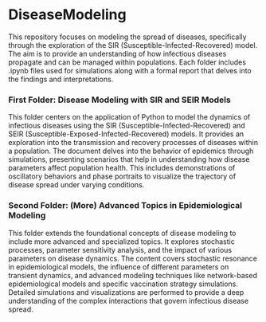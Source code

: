 # DiseaseModeling
This repository focuses on modeling the spread of diseases, specifically through the exploration of the SIR (Susceptible-Infected-Recovered) model. The aim is to provide an understanding of how infectious diseases propagate and can be managed within populations. Each folder includes .ipynb files used for simulations along with a formal report that delves into the findings and interpretations.

### First Folder: Disease Modeling with SIR and SEIR Models
This folder centers on the application of Python to model the dynamics of infectious diseases using the SIR (Susceptible-Infected-Recovered) and SEIR (Susceptible-Exposed-Infected-Recovered) models. It provides an exploration into the transmission and recovery processes of diseases within a population. The document delves into the behavior of epidemics through simulations, presenting scenarios that help in understanding how disease parameters affect population health. This includes demonstrations of oscillatory behaviors and phase portraits to visualize the trajectory of disease spread under varying conditions.

### Second Folder: (More) Advanced Topics in Epidemiological Modeling
This folder extends the foundational concepts of disease modeling to include more advanced and specialized topics. It explores stochastic processes, parameter sensitivity analysis, and the impact of various parameters on disease dynamics. The content covers stochastic resonance in epidemiological models, the influence of different parameters on transient dynamics, and advanced modeling techniques like network-based epidemiological models and specific vaccination strategy simulations. Detailed simulations and visualizations are performed to provide a deep understanding of the complex interactions that govern infectious disease spread.
